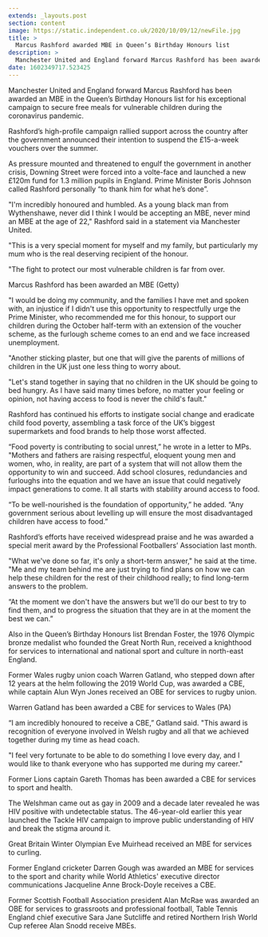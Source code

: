 ```yaml
--- 
extends: _layouts.post 
section: content 
image: https://static.independent.co.uk/2020/10/09/12/newFile.jpg 
title: > 
  Marcus Rashford awarded MBE in Queen’s Birthday Honours list 
description: > 
  Manchester United and England forward Marcus Rashford has been awarded an MBE in the Queen’s Birthday Honours list for his exceptional campaign to secure free meals for vulnerable children during the coronavirus pandemic.Warren Gatland has been awarded a CBE for services to Wales (PA)“I am incredibly honoured to receive a CBE,” Gatland said.Former Lions captain Gareth Thomas has been awarded a CBE for services to sport and health.Great Britain Winter Olympian Eve Muirhead received an MBE for services to curling.Former England cricketer Darren Gough was awarded an MBE for services to the sport and charity while World Athletics' executive director communications Jacqueline Anne Brock-Doyle receives a CBE. 
date: 1602349717.523425 
--- 
```

Manchester United and England forward Marcus Rashford has been awarded an MBE in the Queen’s Birthday Honours list for his exceptional campaign to secure free meals for vulnerable children during the coronavirus pandemic.

Rashford’s high-profile campaign rallied support across the country after the government announced their intention to suspend the £15-a-week vouchers over the summer.

As pressure mounted and threatened to engulf the government in another crisis, Downing Street were forced into a volte-face and launched a new £120m fund for 1.3 million pupils in England. Prime Minister Boris Johnson called Rashford personally “to thank him for what he’s done”.

"I'm incredibly honoured and humbled. As a young black man from Wythenshawe, never did I think I would be accepting an MBE, never mind an MBE at the age of 22," Rashford said in a statement via Manchester United.

"This is a very special moment for myself and my family, but particularly my mum who is the real deserving recipient of the honour.

"The fight to protect our most vulnerable children is far from over.

Marcus Rashford has been awarded an MBE (Getty)

"I would be doing my community, and the families I have met and spoken with, an injustice if I didn't use this opportunity to respectfully urge the Prime Minister, who recommended me for this honour, to support our children during the October half-term with an extension of the voucher scheme, as the furlough scheme comes to an end and we face increased unemployment.

"Another sticking plaster, but one that will give the parents of millions of children in the UK just one less thing to worry about.

"Let's stand together in saying that no children in the UK should be going to bed hungry. As I have said many times before, no matter your feeling or opinion, not having access to food is never the child's fault."

Rashford has continued his efforts to instigate social change and eradicate child food poverty, assembling a task force of the UK’s biggest supermarkets and food brands to help those worst affected.

“Food poverty is contributing to social unrest,” he wrote in a letter to MPs. "Mothers and fathers are raising respectful, eloquent young men and women, who, in reality, are part of a system that will not allow them the opportunity to win and succeed. Add school closures, redundancies and furloughs into the equation and we have an issue that could negatively impact generations to come. It all starts with stability around access to food.

“To be well-nourished is the foundation of opportunity,” he added. “Any government serious about levelling up will ensure the most disadvantaged children have access to food.”

Rashford’s efforts have received widespread praise and he was awarded a special merit award by the Professional Footballers’ Association last month.

"What we've done so far, it's only a short-term answer," he said at the time. "Me and my team behind me are just trying to find plans on how we can help these children for the rest of their childhood really; to find long-term answers to the problem.

“At the moment we don't have the answers but we'll do our best to try to find them, and to progress the situation that they are in at the moment the best we can.”

Also in the Queen’s Birthday Honours list Brendan Foster, the 1976 Olympic bronze medalist who founded the Great North Run, received a knighthood for services to international and national sport and culture in north-east England.

Former Wales rugby union coach Warren Gatland, who stepped down after 12 years at the helm following the 2019 World Cup, was awarded a CBE, while captain Alun Wyn Jones received an OBE for services to rugby union.

Warren Gatland has been awarded a CBE for services to Wales (PA)

“I am incredibly honoured to receive a CBE,” Gatland said. "This award is recognition of everyone involved in Welsh rugby and all that we achieved together during my time as head coach.

"I feel very fortunate to be able to do something I love every day, and I would like to thank everyone who has supported me during my career."

Former Lions captain Gareth Thomas has been awarded a CBE for services to sport and health.

The Welshman came out as gay in 2009 and a decade later revealed he was HIV positive with undetectable status. The 46-year-old earlier this year launched the Tackle HIV campaign to improve public understanding of HIV and break the stigma around it.

Great Britain Winter Olympian Eve Muirhead received an MBE for services to curling.

Former England cricketer Darren Gough was awarded an MBE for services to the sport and charity while World Athletics' executive director communications Jacqueline Anne Brock-Doyle receives a CBE.

Former Scottish Football Association president Alan McRae was awarded an OBE for services to grassroots and professional football, Table Tennis England chief executive Sara Jane Sutcliffe and retired Northern Irish World Cup referee Alan Snodd receive MBEs.